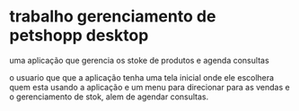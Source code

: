 # trabalho gerenciamento de petshopp desktop
 uma aplicação que gerencia os stoke de produtos e agenda consultas

o usuario que que a aplicação tenha uma tela inicial onde ele escolhera quem esta usando  a aplicação e um menu para direcionar para as vendas e o gerenciamento de stok, alem de agendar consultas.
